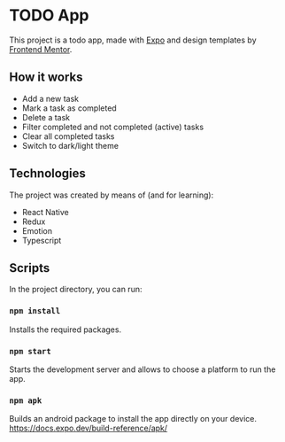 # TODO App

This project is a todo app, made with [Expo](https://docs.expo.dev/) and design templates by [Frontend Mentor](https://www.frontendmentor.io).

## How it works

- Add a new task
- Mark a task as completed
- Delete a task
- Filter completed and not completed (active) tasks
- Clear all completed tasks
- Switch to dark/light theme

## Technologies

The project was created by means of (and for learning):

- React Native
- Redux
- Emotion
- Typescript

## Scripts

In the project directory, you can run:

### `npm install`

Installs the required packages.

### `npm start`

Starts the development server and allows to choose a platform to run the app.

### `npm apk`

Builds an android package to install the app directly on your device.
https://docs.expo.dev/build-reference/apk/
